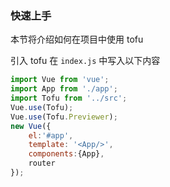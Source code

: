 ### 快速上手
本节将介绍如何在项目中使用 tofu

引入 tofu
在 <code>index.js</code> 中写入以下内容

```javascript
import Vue from 'vue';
import App from './app';
import Tofu from '../src';
Vue.use(Tofu);
Vue.use(Tofu.Previewer);
new Vue({
    el:'#app',
    template: '<App/>',    
    components:{App},
    router
});
```